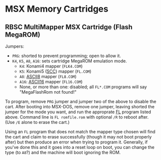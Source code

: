 MSX Memory Cartridges
=====================


RBSC MultiMapper MSX Cartridge (Flash MegaROM)
----------------------------------------------

Jumpers:
- `PRG`: shorted to prevent programming; open to allow it.
- `K4`, `K5`, `A8`, `A16`: sets cartridge MegaROM emulation mode.
  - `K4`: Konami4 mapper (`FLK4.COM`)
  - `K5`: Konami5 ([SCC]) mapper (`FL.COM`)
  - `A8`: [ASCII8] mapper (`FL8.COM`)
  - `A16`: [ASCII16] mapper (`FL16.COM`)
  - None, or more than one: disabled; all `FL*.COM` programs will say
    "MegaFlashRom not found!"

To program, remove `PRG` jumper and jumper two of the above to disable the
cart. After booting into MSX-DOS, remove one jumper, leaving shorted the
jumper for the mode you want, and run the approprate [FL] program listed
above. Command line is `FL romfile.rom` with optional `/R` to reboot after.
(Use `/E` alone to erase the cart.)

Using an `FL` program that does not match the mapper type chosen will find
the cart and claim to erase successfully (though it may not boot properly
after) but then produce an error when trying to program it. Generally, if
you've done this and it goes into a reset loop on boot, you can change the
type (to `A8`?) and the machine will boot ignoring the ROM.



<!-------------------------------------------------------------------->
[ASCII16]: https://www.msx.org/wiki/MegaROM_Mappers#ASCII16_.28ASCII.29
[ASCII8]: https://www.msx.org/wiki/MegaROM_Mappers#ASCII8_.28ASCII.29
[FL]: https://github.com/gdx-msx/FL/tree/master
[SCC]: https://www.msx.org/wiki/MegaROM_Mappers#Konami.27s_MegaROMs_with_SCC
